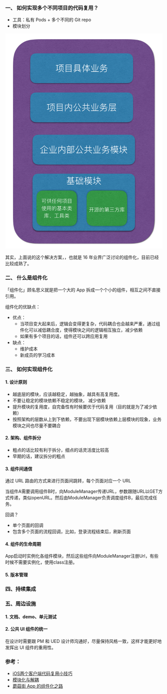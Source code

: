

### 一、 如何实现多个不同项目的代码复用？
 - 工具：私有 Pods + 多个不同的 Git repo
 - 模块划分

![](./src/模块化分层方案.png)

其实，上面说的这个解决方案，，也就是 16 年业界广泛讨论的组件化，目前已经比较成熟了。

### 二、 什么是组件化
「组件化」顾名思义就是把一个大的 App 拆成一个个小的组件，相互之间不直接引用。

组件化的优缺点：

- 优点：
  - 当项目变大起来后，逻辑会变得更复杂，代码耦合也会越来严重，通过组件化可以减低耦合度，使得模块之间的逻辑相互独立，减少依赖
  - 如果有多个项目的话，组件还可以跨应用复用
- 缺点：
  - 维护成本
  - 新成员的学习成本

### 三、 如何实现组件化
#### 1. 设计原则

- 越底层的模块，应该越稳定，越抽象，越具有高复用度。
- 不要让稳定的模块依赖不稳定的模块， 减少依赖
- 提升模块的复用度，自完备性有时候要优于代码复用（目的就是为了减少依赖）
- 按照架构的层数从上到下依赖，不要出现下层模块依赖上层模块的现象，业务模块之间也尽量不要耦合

#### 2. 架构、组件拆分
- 粗点的话比较有利于拆分，细点的话灵活度比较高
- 早期的话，建议拆分的粗点

#### 3. 组件间通信
通过 URL 路由的方式来进行页面间跳转，每个页面对应一个 URL

当组件A需要调用组件B时，向ModuleManager传递URL，参数跟随URL以GET方式传递，类似openURL。然后由ModuleManager负责调度组件B，最后完成任务。

回调？
- 单个页面的回调
- 包含多个页面的流程回调，比如，登录流程结束后，刷新页面

#### 4. 组件的生命周期
App启动时实例化各组件模块，然后这些组件向ModuleManager注册Url，有些时候不需要实例化，使用class注册。

#### 5. 版本管理

### 四、持续集成

### 五、周边设施

#### 1. 文档、demo、单元测试

#### 2. 公共 UI 组件的统一
在设计时需要跟 PM 和 UED 设计师沟通好，尽量保持风格一致，这样才能更好地发挥出 UI 组件的重用性。


### 参考：

- [iOS两个客户端代码复用小技巧](http://qingmo.me/2017/04/08/sharecode/)
- [模块化与解耦](https://blog.cnbluebox.com/blog/2015/11/28/module-and-decoupling/)
- [蘑菇街 App 的组件化之路](http://limboy.me/tech/2016/03/10/mgj-components.html)
